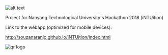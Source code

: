 ![alt text](https://preview.ibb.co/jOj4ZU/imageedit-3-2152344137.png "Logo Hola")

Project for Nanyang Technological University's Hackathon 2018 (iNTUition)


Link to the webapp (optimized for mobile devices):

http://souzanaranjo.github.io/iNTUition/index.html

![qr logo](https://image.ibb.co/e8LHop/frame.png "QR Code")

